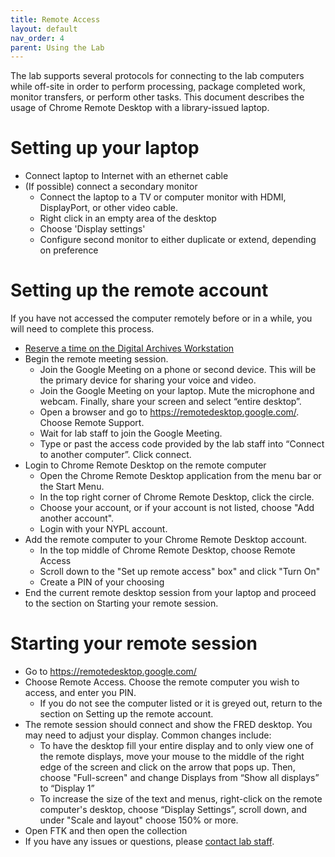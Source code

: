 ```yaml
---
title: Remote Access
layout: default
nav_order: 4
parent: Using the Lab
---
```


The lab supports several protocols for connecting to the lab computers while off-site in order to perform processing, package completed work, monitor transfers, or perform other tasks.
This document describes the usage of Chrome Remote Desktop with a library-issued laptop.

# Setting up your laptop
* Connect laptop to Internet with an ethernet cable
* (If possible) connect a secondary monitor
  * Connect the laptop to a TV or computer monitor with HDMI, DisplayPort, or other video cable.
  * Right click in an empty area of the desktop
  * Choose 'Display settings'
  * Configure second monitor to either duplicate or extend, depending on preference


# Setting up the remote account
If you have not accessed the computer remotely before or in a while, you will need to complete this process.

* [Reserve a time on the Digital Archives Workstation](https://nypl.github.io/digarch/using/using-lab-equipment.html#reserving-a-workstation-session)
* Begin the remote meeting session.
  * Join the Google Meeting on a phone or second device. This will be the primary device for sharing your voice and video.
  * Join the Google Meeting on your laptop. Mute the microphone and webcam. Finally, share your screen and select “entire desktop”.
  * Open a browser and go to https://remotedesktop.google.com/. Choose Remote Support.
  * Wait for lab staff to join the Google Meeting.
  * Type or past the access code provided by the lab staff into “Connect to another computer”. Click connect.
* Login to Chrome Remote Desktop on the remote computer
  * Open the Chrome Remote Desktop application from the menu bar or the Start Menu.
  * In the top right corner of Chrome Remote Desktop, click the circle.
  * Choose your account, or if your account is not listed, choose "Add another account".
  * Login with your NYPL account.
* Add the remote computer to your Chrome Remote Desktop account.
  * In the top middle of Chrome Remote Desktop, choose Remote Access
  * Scroll down to the "Set up remote access" box" and click "Turn On"
  * Create a PIN of your choosing
* End the current remote desktop session from your laptop and proceed to the section on Starting your remote session.

# Starting your remote session
* Go to https://remotedesktop.google.com/
* Choose Remote Access. Choose the remote computer you wish to access, and enter you PIN.
  * If you do not see the computer listed or it is greyed out, return to the section on Setting up the remote account.
* The remote session should connect and show the FRED desktop. You may need to adjust your display. Common changes include:
  * To have the desktop fill your entire display and to only view one of the remote displays, move your mouse to the middle of the right edge of the screen and click on the arrow that pops up. Then, choose "Full-screen" and change Displays from “Show all displays” to “Display 1”
  * To increase the size of the text and menus, right-click on the remote computer's desktop, choose “Display Settings”, scroll down, and under "Scale and layout" choose 150% or more.
* Open FTK and then open the collection
* If you have any issues or questions, please [contact lab staff](mailto:digitalarchives@nypl.org).
